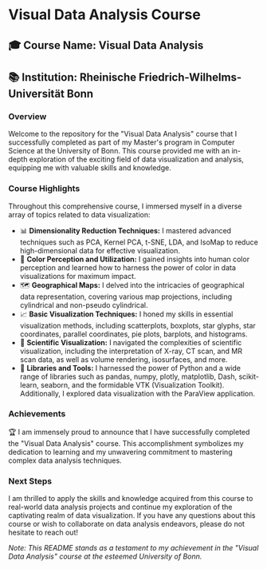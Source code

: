 # Visual Data Analysis Course

## 🎓 Course Name: Visual Data Analysis
## 📚 Institution: Rheinische Friedrich-Wilhelms-Universität Bonn

### Overview

Welcome to the repository for the "Visual Data Analysis" course that I successfully completed as part of my Master's program in Computer Science at the University of Bonn. This course provided me with an in-depth exploration of the exciting field of data visualization and analysis, equipping me with valuable skills and knowledge.

### Course Highlights

Throughout this comprehensive course, I immersed myself in a diverse array of topics related to data visualization:

- 📊 **Dimensionality Reduction Techniques:** I mastered advanced techniques such as PCA, Kernel PCA, t-SNE, LDA, and IsoMap to reduce high-dimensional data for effective visualization.
- 🌈 **Color Perception and Utilization:** I gained insights into human color perception and learned how to harness the power of color in data visualizations for maximum impact.
- 🗺️ **Geographical Maps:** I delved into the intricacies of geographical data representation, covering various map projections, including cylindrical and non-pseudo cylindrical.
- 📈 **Basic Visualization Techniques:** I honed my skills in essential visualization methods, including scatterplots, boxplots, star glyphs, star coordinates, parallel coordinates, pie plots, barplots, and histograms.
- 🧬 **Scientific Visualization:** I navigated the complexities of scientific visualization, including the interpretation of X-ray, CT scan, and MR scan data, as well as volume rendering, isosurfaces, and more.
- 🐍 **Libraries and Tools:** I harnessed the power of Python and a wide range of libraries such as pandas, numpy, plotly, matplotlib, Dash, scikit-learn, seaborn, and the formidable VTK (Visualization Toolkit). Additionally, I explored data visualization with the ParaView application.

### Achievements

🏆 I am immensely proud to announce that I have successfully completed the "Visual Data Analysis" course. This accomplishment symbolizes my dedication to learning and my unwavering commitment to mastering complex data analysis techniques.

### Next Steps

I am thrilled to apply the skills and knowledge acquired from this course to real-world data analysis projects and continue my exploration of the captivating realm of data visualization. If you have any questions about this course or wish to collaborate on data analysis endeavors, please do not hesitate to reach out!

*Note: This README stands as a testament to my achievement in the "Visual Data Analysis" course at the esteemed University of Bonn.*


